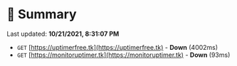# 📖 Summary
Last updated: **10/21/2021, 8:31:07 PM**

- `GET` [https://uptimerfree.tk](https://uptimerfree.tk) - **Down** (4002ms)
- `GET` [https://monitoruptimer.tk](https://monitoruptimer.tk) - **Down** (93ms)
